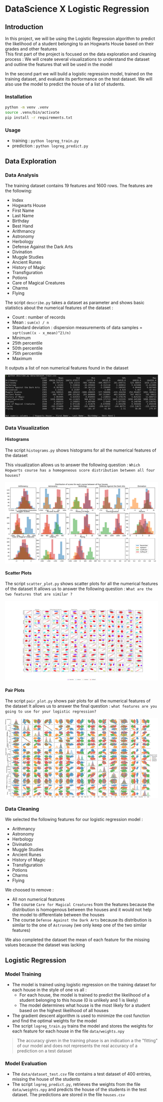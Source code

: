 # DataScience X Logistic Regression

## Introduction

In this project, we will be using the Logistic Regression algorithm to predict the likelihood of a student belonging to an Hogwarts House based on their grades and other features  
This first part of the project is focused on the data exploration and cleaning process : We will create several visualizations to understand the dataset and outline the features that will be used in the model  

In the second part we will build a logistic regression model, trained on the training dataset, and evaluate its performance on the test dataset. We will also use the model to predict the house of a list of students.


### Installation

```bash
python -m venv .venv
source .venv/bin/activate
pip install -r requirements.txt
```

### Usage

- training : `python logreg_train.py`
- prediction : `python logreg_predict.py`


## Data Exploration

### Data Analysis

The training dataset contains 19 features and 1600 rows. The features are the following: 
- Index
- Hogwarts House
- First Name
- Last Name
- Birthday
- Best Hand
- Arithmancy
- Astronomy
- Herbology
- Defense Against the Dark Arts
- Divination
- Muggle Studies
- Ancient Runes
- History of Magic
- Transfiguration
- Potions
- Care of Magical Creatures
- Charms
- Flying

The script `describe.py` takes a dataset as parameter and shows basic statistics about the numerical features of the dataset : 
- Count : number of records
- Mean : `sum(x) / n`
- Standard deviation : dispersion measurements of data samples = `sqrt(sum((x - x_mean)^2)/n)`
- Minimum 
- 25th percentile 
- 50th percentile
- 75th percentile
- Maximum

It outputs a list of non numerical features found in the dataset  

![](docs/describe.png)


### Data Visualization

#### Histograms

The script `histograms.py` shows histograms for all the numerical features of the dataset

This visualization allows us to answer the following question : `Which Hogwarts course has a homogeneous score distribution between all four houses?` 

![](docs/histogram.png)

#### Scatter Plots

The script `scatter_plot.py` shows scatter plots for all the numerical features of the dataset
It allows us to answer the following question : `What are the two features that are similar ?`

![](docs/scatter_plot.png)

#### Pair Plots

The script `pair_plot.py` shows pair plots for all the numerical features of the dataset
It allows us to answer the final question : `what features are you going to use for your logistic regression?`

![](docs/pair_plot.png)

### Data Cleaning

We selected the following features for our logistic regression model :
- Arithmancy
- Astronomy
- Herbology
- Divination
- Muggle Studies
- Ancient Runes
- History of Magic
- Transfiguration
- Potions
- Charms
- Flying


We choosed to remove :
- All non numerical features
- The course `Care for Magical Creatures` from the features because the distribution is homogenous 
between the houses and it would not help the model to differentiate between the houses  
- The course `Defense Against the Dark Arts` because its distribution is similar to the one of `Astronomy` (we only keep one of the two similar features)

We also completed the dataset the mean of each feature for the missing values because the dataset was lacking  


## Logistic Regression

### Model Training

- The model is trained using logistic regression on the training dataset for each house in the style of one vs all : 
    - For each house, the model is trained to predict the likelihood of a student belonging to this house (0 is unlikely and 1 is likely)
    - The model determines what house is the most likely for a student based on the highest likelihood of all houses
- The gradient descent algorithm is used to minimize the cost function and find the optimal weights for the model
- The script `logreg_train.py` trains the model and stores the weights for each feature for each house in the file `data/weights.npy`

> The accuracy given in the training phase is an indication a the "fitting" of our model and does not represents the real accuracy of a prediction on a test dataset  


### Model Evaluation

- The `data/dataset_test.csv` file contains a test dataset of 400 entries, missing the house of the students
- The script `logreg_predict.py`, retrieves the weights from the file `data/weights.npy` and predicts the house of the students in the test dataset. The predictions are stored in the file `houses.csv`
